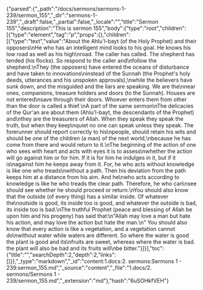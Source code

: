 {"parsed":{"_path":"/docs/sermons/sermons-1-239/sermon_155","_dir":"sermons-1-239","_draft":false,"_partial":false,"_locale":"","title":"Sermon 155","description":"This is sermon 155","body":{"type":"root","children":[{"type":"element","tag":"p","props":{},"children":[{"type":"text","value":"About the Ahlu'l-bayt (of the Holy Prophet) and their opposers\nHe who has an intelligent mind looks to his goal. He knows his low road as well as his high\nroad. The caller has called. The shepherd has tended (his flocks). So respond to the caller and\nfollow the shepherd.\nThey (the opposers) have entered the oceans of disturbance and have taken to innovations\ninstead of the Sunnah (the Prophet's holy deeds, utterances and his unspoken approvals),\nwhile the believers have sunk down, and the misguided and the liars are speaking. We are the\nnear ones, companions, treasure holders and doors (to the Sunnah). Houses are not entered\nsave through their doors. Whoever enters them from other than the door is called a thief.\nA part of the same sermon\nThe delicacies of the Qur'an are about them (Ahlu'l-bayt, the descendants of the Prophet) and\nthey are the treasurers of Allah. When they speak they speak the truth, but when they keep\nquiet no one can speak unless they speak. The forerunner should report correctly to his\npeople, should retain his wits and should be one of the children (a man) of the next world,\nbecause he has come from there and would return to it.\nThe beginning of the action of one who sees with heart and acts with eyes it is to assess\nwhether the action will go against him or for him. If it is for him he indulges in it, but if it is\nagainst him he keeps away from it. For, he who acts without knowledge is like one who treads\nwithout a path. Then his deviation from the path keeps him at a distance from his aim. And he\nwho acts according to knowledge is like he who treads the clear path. Therefore, he who can\nsee should see whether he should proceed or return.\nYou should also know that the outside (of every thing) has a similar inside. Of whatever the\noutside is good, its inside too is good, and whatever the outside is bad, its inside too is bad.\nThe truthful Prophet (peace and blessing of Allah be upon him and his progeny) has said that:\n\"Allah may love a man but hate his action, and may love the action but hate the man.\n\" You should also know that every action is like a vegetation, and a vegetation cannot do\nwithout water while waters are different. So where the water is good the plant is good and its\nfruits are sweet, whereas where the water is bad. the plant will also be bad and its fruits will\nbe bitter."}]}],"toc":{"title":"","searchDepth":2,"depth":2,"links":[]}},"_type":"markdown","_id":"content:1.docs:2. sermons:Sermons 1 - 239:sermon_155.md","_source":"content","_file":"1.docs/2. sermons/Sermons 1 - 239/sermon_155.md","_extension":"md"},"hash":"6uSOHkfVEH"}